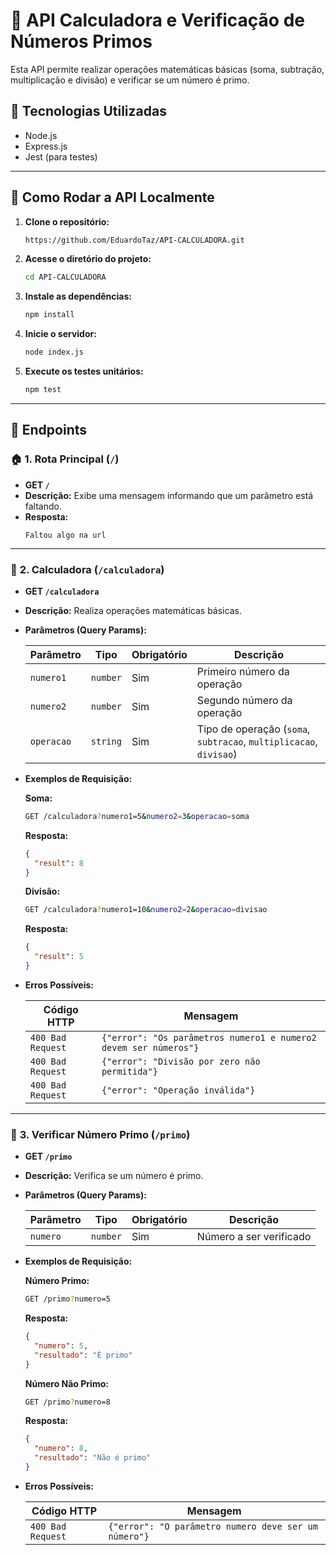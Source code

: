 # 📌 API Calculadora e Verificação de Números Primos

Esta API permite realizar operações matemáticas básicas (soma, subtração, multiplicação e divisão) e verificar se um número é primo.

## 🚀 Tecnologias Utilizadas
- Node.js
- Express.js
- Jest (para testes)

---

## 📍 Como Rodar a API Localmente
1. **Clone o repositório:**
   ```sh
   https://github.com/EduardoTaz/API-CALCULADORA.git
   ```
2. **Acesse o diretório do projeto:**
   ```sh
   cd API-CALCULADORA
   ```
3. **Instale as dependências:**
   ```sh
   npm install
   ```
4. **Inicie o servidor:**
   ```sh
   node index.js
   ```
5. **Execute os testes unitários:**
   ```sh
   npm test
   ```

---

## 📌 Endpoints

### 🏠 **1. Rota Principal (`/`)**
- **GET `/`**
- **Descrição:** Exibe uma mensagem informando que um parâmetro está faltando.
- **Resposta:**
  ```plaintext
  Faltou algo na url
  ```

---

### 🧮 **2. Calculadora (`/calculadora`)**
- **GET `/calculadora`**
- **Descrição:** Realiza operações matemáticas básicas.
- **Parâmetros (Query Params):**
  
  | Parâmetro | Tipo     | Obrigatório | Descrição |
  |-----------|---------|------------|-----------|
  | `numero1` | `number` | Sim | Primeiro número da operação |
  | `numero2` | `number` | Sim | Segundo número da operação |
  | `operacao` | `string` | Sim | Tipo de operação (`soma`, `subtracao`, `multiplicacao`, `divisao`) |

- **Exemplos de Requisição:**

  **Soma:**
  ```sh
  GET /calculadora?numero1=5&numero2=3&operacao=soma
  ```
  **Resposta:**
  ```json
  {
    "result": 8
  }
  ```

  **Divisão:**
  ```sh
  GET /calculadora?numero1=10&numero2=2&operacao=divisao
  ```
  **Resposta:**
  ```json
  {
    "result": 5
  }
  ```

- **Erros Possíveis:**
  
  | Código HTTP | Mensagem |
  |-------------|---------|
  | `400 Bad Request` | `{"error": "Os parâmetros numero1 e numero2 devem ser números"}` |
  | `400 Bad Request` | `{"error": "Divisão por zero não permitida"}` |
  | `400 Bad Request` | `{"error": "Operação inválida"}` |

---

### 🔢 **3. Verificar Número Primo (`/primo`)**
- **GET `/primo`**
- **Descrição:** Verifica se um número é primo.
- **Parâmetros (Query Params):**
  
  | Parâmetro | Tipo     | Obrigatório | Descrição |
  |-----------|---------|------------|-----------|
  | `numero` | `number` | Sim | Número a ser verificado |

- **Exemplos de Requisição:**

  **Número Primo:**
  ```sh
  GET /primo?numero=5
  ```
  **Resposta:**
  ```json
  {
    "numero": 5,
    "resultado": "É primo"
  }
  ```

  **Número Não Primo:**
  ```sh
  GET /primo?numero=8
  ```
  **Resposta:**
  ```json
  {
    "numero": 8,
    "resultado": "Não é primo"
  }
  ```

- **Erros Possíveis:**
  
  | Código HTTP | Mensagem |
  |-------------|---------|
  | `400 Bad Request` | `{"error": "O parâmetro numero deve ser um número"}` |
